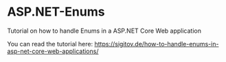 # ASP.NET-Enums
Tutorial on how to handle Enums in a ASP.NET Core Web application

You can read the tutorial here: https://sigitov.de/how-to-handle-enums-in-asp-net-core-web-applications/
